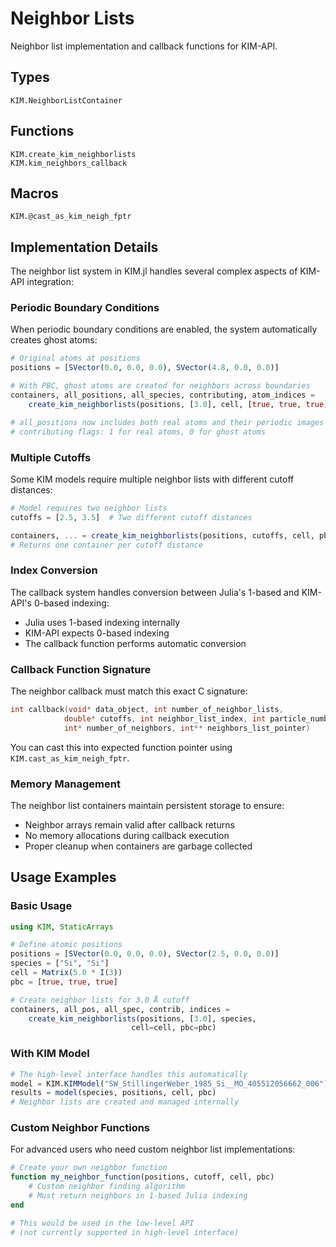 # Neighbor Lists

Neighbor list implementation and callback functions for KIM-API.

## Types

```@docs
KIM.NeighborListContainer
```

## Functions

```@docs
KIM.create_kim_neighborlists
KIM.kim_neighbors_callback
```

## Macros

```@docs
KIM.@cast_as_kim_neigh_fptr
```

## Implementation Details

The neighbor list system in KIM.jl handles several complex aspects of KIM-API integration:

### Periodic Boundary Conditions

When periodic boundary conditions are enabled, the system automatically creates ghost atoms:

```julia
# Original atoms at positions
positions = [SVector(0.0, 0.0, 0.0), SVector(4.8, 0.0, 0.0)]

# With PBC, ghost atoms are created for neighbors across boundaries
containers, all_positions, all_species, contributing, atom_indices = 
    create_kim_neighborlists(positions, [3.0], cell, [true, true, true])

# all_positions now includes both real atoms and their periodic images
# contributing flags: 1 for real atoms, 0 for ghost atoms
```

### Multiple Cutoffs

Some KIM models require multiple neighbor lists with different cutoff distances:

```julia
# Model requires two neighbor lists
cutoffs = [2.5, 3.5]  # Two different cutoff distances

containers, ... = create_kim_neighborlists(positions, cutoffs, cell, pbc)
# Returns one container per cutoff distance
```

### Index Conversion

The callback system handles conversion between Julia's 1-based and KIM-API's 0-based indexing:

- Julia uses 1-based indexing internally
- KIM-API expects 0-based indexing
- The callback function performs automatic conversion

### Callback Function Signature

The neighbor callback must match this exact C signature:

```c
int callback(void* data_object, int number_of_neighbor_lists, 
            double* cutoffs, int neighbor_list_index, int particle_number,
            int* number_of_neighbors, int** neighbors_list_pointer)
```

You can cast this into expected function pointer using `KIM.cast_as_kim_neigh_fptr`.

### Memory Management

The neighbor list containers maintain persistent storage to ensure:

- Neighbor arrays remain valid after callback returns
- No memory allocations during callback execution
- Proper cleanup when containers are garbage collected

## Usage Examples

### Basic Usage

```julia
using KIM, StaticArrays

# Define atomic positions
positions = [SVector(0.0, 0.0, 0.0), SVector(2.5, 0.0, 0.0)]
species = ["Si", "Si"]
cell = Matrix(5.0 * I(3))
pbc = [true, true, true]

# Create neighbor lists for 3.0 Å cutoff
containers, all_pos, all_spec, contrib, indices = 
    create_kim_neighborlists(positions, [3.0], species, 
                           cell=cell, pbc=pbc)
```

### With KIM Model

```julia
# The high-level interface handles this automatically
model = KIM.KIMModel("SW_StillingerWeber_1985_Si__MO_405512056662_006")
results = model(species, positions, cell, pbc)
# Neighbor lists are created and managed internally
```

### Custom Neighbor Functions

For advanced users who need custom neighbor list implementations:

```julia
# Create your own neighbor function
function my_neighbor_function(positions, cutoff, cell, pbc)
    # Custom neighbor finding algorithm
    # Must return neighbors in 1-based Julia indexing
end

# This would be used in the low-level API
# (not currently supported in high-level interface)
```
